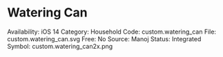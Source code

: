 # Watering Can

Availability: iOS 14
Category: Household
Code: custom.watering_can
File: custom.watering_can.svg
Free: No
Source: Manoj
Status: Integrated
Symbol: custom.watering_can2x.png